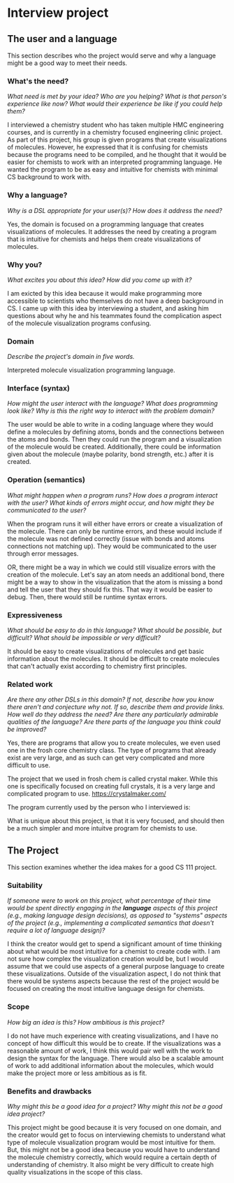 # Interview project

## The user and a language

This section describes who the project would serve and why a language might be a
good way to meet their needs.

### What's the need?

_What need is met by your idea? Who are you helping? What is that person's
experience like now? What would their experience be like if you could help
them?_

I interviewed a chemistry student who has taken multiple HMC engineering courses,
and is currently in a chemistry focused engineering clinic project. As part of
this project, his group is given programs that create visualizations of
molecules. However, he expressed that it is confusing for chemists because
the programs need to be compiled, and he thought that it would be easier for
chemists to work with an interpreted programming language. He wanted the program
to be as easy and intuitive for chemists with minimal CS background to work with.

### Why a language?

_Why is a DSL appropriate for your user(s)? How does it address the need?_

Yes, the domain is focused on a programming language that creates visualizations
of molecules. It addresses the need by creating a program that is intuitive for
chemists and helps them create visualizations of molecules.

### Why you?

_What excites you about this idea? How did you come up with it?_

I am exicted by this idea because it would make programming more accessible to
scientists who themselves do not have a deep background in CS.
I came up with this idea by interviewing a student, and asking him questions
about why he and his teammates found the complication aspect of the molecule
visualization programs confusing.

### Domain

_Describe the project's domain in five words._

Interpreted molecule visualization programming language.

### Interface (syntax)

_How might the user interact with the language? What does programming look
like? Why is this the right way to interact with the problem domain?_

The user would be able to write in a coding language where they would define
a molecules by defining atoms, bonds and the connections between the atoms and
bonds. Then they could run the program and a visualization of the molecule would
be created. Additionally, there could be information given about the molecule
(maybe polarity, bond strength, etc.) after it is created. 

### Operation (semantics)

_What might happen when a program runs? How does a program interact with the
user? What kinds of errors might occur, and how might they be communicated to
the user?_

When the program runs it will either have errors or create a visualization of
the molecule. There can only be runtime errors, and these would include if the
molecule was not defined correctly (issue with bonds and atoms connections not
matching up). They would be communicated to the user through error messages.

OR, there might be a way in which we could still visualize errors with the
creation of the molecule. Let's say an atom needs an additional bond, there
might be a way to show in the visualization that the atom is missing a bond and
tell the user that they should fix this. That way it would be easier to debug.
Then, there would still be runtime syntax errors.

### Expressiveness

_What should be easy to do in this language? What should be possible, but
difficult? What should be impossible or very difficult?_

It should be easy to create visualizations of molecules and get basic information
about the molecules. It should be difficult to create molecules that can't
actually exist according to chemistry first principles.

### Related work

_Are there any other DSLs in this domain? If not, describe how you know there
aren't and conjecture why not. If so, describe them and provide links. How well
do they address the need? Are there any particularly admirable qualities of the
language? Are there parts of the language you think could be improved?_

Yes, there are programs that allow you to create molecules, we even used one
in the frosh core chemistry class. The type of programs that already exist
are very large, and as such can get very complicated and more difficult to use.

The project that we used in frosh chem is called crystal maker. While this one
is specifically focused on creating full crystals, it is a very large and
complicated program to use.
https://crystalmaker.com/

The program currently used by the person who I interviewed is:

What is unique about this project, is that it is very focused, and should then
be a much simpler and more intuitve program for chemists to use.

## The Project

This section examines whether the idea makes for a good CS 111 project.

### Suitability

_If someone were to work on this project, what percentage of their time would be
spent directly engaging in the **language** aspects of this project (e.g.,
making language design decisions), as opposed to "systems" aspects of the
project (e.g., implementing a complicated semantics that doesn't require a lot
of language design)?_

I think the creator would get to spend a significant amount of time thinking
about what would be most intuitive for a chemist to create code with. I am
not sure how complex the visualization creation would be, but I would assume
that we could use aspects of a general purpose language to create these
visualizations. Outside of the visualization aspect, I do not think that there
would be systems aspects because the rest of the project would be focused
on creating the most intuitive language design for chemists.

### Scope

_How big an idea is this? How ambitious is this project?_

I do not have much experience with creating visualizations, and I have no
concept of how difficult this would be to create. If the visualizations was a
reasonable amount of work, I think this would pair well with the work to 
design the syntax for the language. There would also be a scalable amount of
work to add additional information about the molecules, which would make the
project more or less ambitious as is fit.

### Benefits and drawbacks

_Why might this be a good idea for a project? Why might this not be a good idea
project?_

This project might be good because it is very focused on one domain, and the
creator would get to focus on interviewing chemists to understand what
type of molecule visualization program would be most intuitive for them. But,
this might not be a good idea because you would have to understand the molecule
chemistry correctly, which would require a certain depth of understanding of
chemistry. It also might be very difficult to create high quality visualizations
in the scope of this class.
